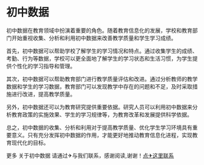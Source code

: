 # 初中数据

初中数据在教育领域中扮演着重要的角色。随着教育信息化的发展，学校和教育部门开始重视收集、分析和利用初中数据来改善教学质量和学生学习成绩。

首先，初中数据可以帮助学校了解学生的学习情况和特点。通过收集学生的成绩、考勤、行为等数据，学校可以更全面地了解学生的学习状态和生活习惯，为学生提供个性化的学习指导和管理。

其次，初中数据可以帮助教育部门进行教学质量评估和改进。通过分析教师的教学数据和学生的学习数据，教育部门可以发现教学中存在的问题和不足，及时采取措施进行改进，提高教学质量。

另外，初中数据还可以为教育研究提供重要依据。研究人员可以利用初中数据来分析教育政策的实施效果、学生的学习规律等，为教育改革和发展提供科学依据。

总之，初中数据的收集、分析和利用对于提高教学质量、优化学生学习环境具有重要意义。只有充分发挥初中数据的作用，才能更好地推动教育信息化进程，实现教育现代化的目标。

更多 关于初中数据 请通过✈与我们联系，感谢阅读,谢谢！[点✈这里联系](https://ww.k02.cc)